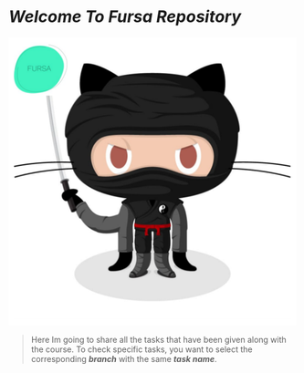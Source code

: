 
# *Welcome To Fursa Repository*
![Alt text][id]
> Here Im going to share all the tasks that have been given along with the course.
> To check specific tasks, you want to select the corresponding ***branch*** with the same ***task name***.


[id]: fursa.png  "The Dojocat"
